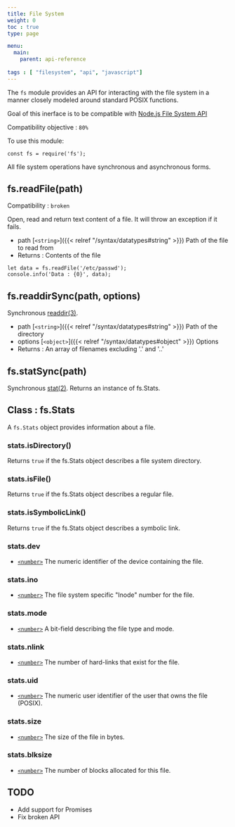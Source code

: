```yaml
---
title: File System
weight: 0
toc : true
type: page

menu:
  main:
    parent: api-reference
    
tags : [ "filesystem", "api", "javascript"]
---
```


The `fs` module provides an API for interacting with the file system in a manner closely modeled around standard POSIX functions.

Goal of this inerface is to be compatible with [Node.js File System API](https://nodejs.org/api/fs.html#fs_file_system)

Compatibility objective : `80%`

To use this module:

```
const fs = require('fs');
```

All file system operations have synchronous and asynchronous forms.

## fs.readFile(path)

Compatibility : `broken`

Open, read and return text content of a file. It will throw an exception if it fails.

* path [`<string>`]({{< relref "/syntax/datatypes#string" >}})  Path of the file to read from
* Returns : Contents of the file


```
let data = fs.readFile('/etc/passwd');
console.info('Data : {0}', data);
```

## fs.readdirSync(path, options)


Synchronous [readdir(3)](http://man7.org/linux/man-pages/man3/readdir.3.html).

* path    [`<string>`]({{< relref "/syntax/datatypes#string" >}}) Path of the directory
* options [`<object>`]({{< relref "/syntax/datatypes#object" >}}) Options
* Returns : An array of filenames excluding '.' and '..'

## fs.statSync(path)

Synchronous [stat(2)]({{http://man7.org/linux/man-pages/man2/stat.2.html}}). Returns an instance of fs.Stats.

## Class : fs.Stats

A `fs.Stats` object provides information about a file.

### stats.isDirectory()

Returns `true` if the fs.Stats object describes a file system directory.

### stats.isFile()

Returns `true` if the fs.Stats object describes a regular file.

### stats.isSymbolicLink()

Returns `true` if the fs.Stats object describes a symbolic link.

### stats.dev

* [`<number>`](https://developer.mozilla.org/en-US/docs/Web/JavaScript/Data_structures#Number_type) The numeric identifier of the device containing the file.

### stats.ino

* [`<number>`](https://developer.mozilla.org/en-US/docs/Web/JavaScript/Data_structures#Number_type) The file system specific "Inode" number for the file.

### stats.mode

* [`<number>`](https://developer.mozilla.org/en-US/docs/Web/JavaScript/Data_structures#Number_type) A bit-field describing the file type and mode.

### stats.nlink

* [`<number>`](https://developer.mozilla.org/en-US/docs/Web/JavaScript/Data_structures#Number_type) The number of hard-links that exist for the file.

### stats.uid

* [`<number>`](https://developer.mozilla.org/en-US/docs/Web/JavaScript/Data_structures#Number_type) The numeric user identifier of the user that owns the file (POSIX).

### stats.size

* [`<number>`](https://developer.mozilla.org/en-US/docs/Web/JavaScript/Data_structures#Number_type) The size of the file in bytes.

### stats.blksize

* [`<number>`](https://developer.mozilla.org/en-US/docs/Web/JavaScript/Data_structures#Number_type) The number of blocks allocated for this file.

## TODO

* Add support for Promises
* Fix broken API
